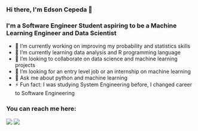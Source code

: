 ### Hi there, I'm Edson Cepeda 👋

### I'm a Software Engineer Student aspiring to be a Machine Learning Engineer and Data Scientist

- 🔭 I’m currently working on improving my probability and statistics skills
- 🌱 I’m currently learning data analysis and R programming language
- 👯 I’m looking to collaborate on data science and machine learning projects
- 🤔 I’m looking for an entry level job or an internship on machine learning
- 💬 Ask me about python and machine learning
- ⚡ Fun fact: I was studying System Engineering before, I changed career to Software Engineering

### You can reach me here:

[<img src="https://img.icons8.com/ios-filled/50/000000/linkedin.png"/>][linkedin]
[<img src="https://img.icons8.com/ios-filled/50/000000/facebook--v1.png"/>][facebook]

[linkedin]: https://www.linkedin.com/in/edson-raul-cepeda-marquez-b35b2720a/
[facebook]: https://www.facebook.com/edsonraul.cepedamarquez/
<!--
**OrbitalCardinal/OrbitalCardinal** is a ✨ _special_ ✨ repository because its `README.md` (this file) appears on your GitHub profile.

Here are some ideas to get you started:

-->
